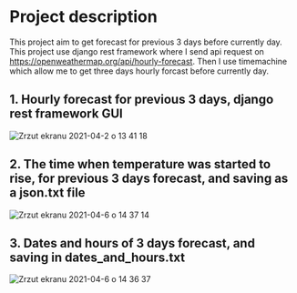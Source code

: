 
# Project description

This project aim to get forecast for previous 3 days before currently day. This project use django rest framework where I send api request on 
https://openweathermap.org/api/hourly-forecast. Then I use timemachine which allow me to get three days hourly forcast before currently day.

## 1. Hourly forecast for previous 3 days, django rest framework GUI

![Zrzut ekranu 2021-04-2 o 13 41 18](https://user-images.githubusercontent.com/56914063/113413139-3954f000-93ba-11eb-9120-de1e23020a65.png)

## 2. The time when temperature was started to rise, for previous 3 days forecast, and saving as a json.txt file

![Zrzut ekranu 2021-04-6 o 14 37 14](https://user-images.githubusercontent.com/56914063/113711743-9b2c9700-96e5-11eb-820a-cecb709f76f5.png)



## 3. Dates and hours of 3 days forecast, and saving in dates_and_hours.txt

![Zrzut ekranu 2021-04-6 o 14 36 37](https://user-images.githubusercontent.com/56914063/113711655-82bc7c80-96e5-11eb-9094-9d68e643154b.png)




